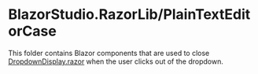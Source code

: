 ﻿# BlazorStudio.RazorLib/PlainTextEditorCase
This folder contains Blazor components that are used to close [DropdownDisplay.razor](/BlazorStudio.RazorLib/Dropdown/DropdownDisplay.razor) when the user clicks out of the dropdown.